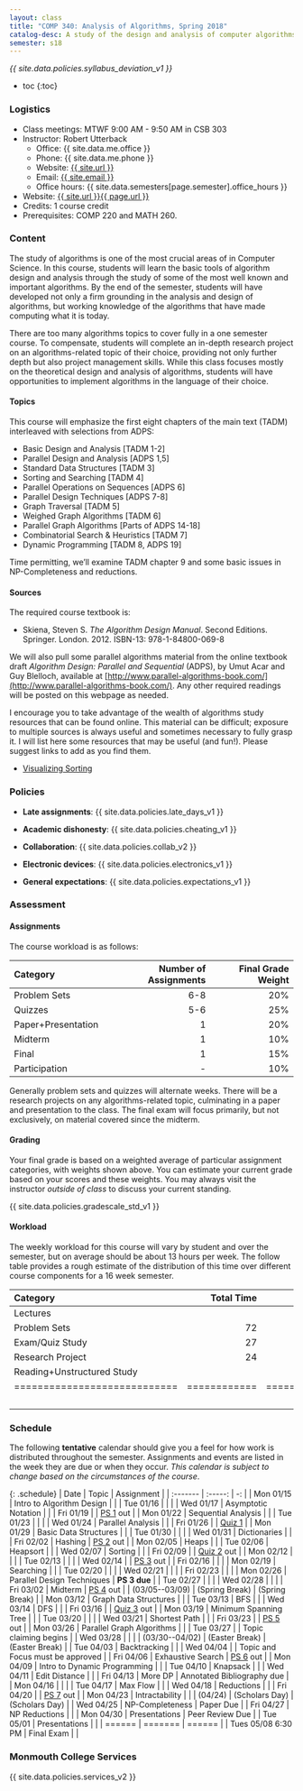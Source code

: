 ```yaml
---
layout: class
title: "COMP 340: Analysis of Algorithms, Spring 2018"
catalog-desc: A study of the design and analysis of computer algorithms. Topics include asymptotic analysis, efficient algorithm design, sorting and order statistics, hashing, binary search trees, graph algorithms, matrix multiplication, and NP completeness. This course begins a more in-depth study in the theory and science of computation.
semester: s18
---
```


*{{ site.data.policies.syllabus_deviation_v1 }}*

* toc
{:toc}

### Logistics

* Class meetings: MTWF 9:00 AM - 9:50 AM in CSB 303
* Instructor: Robert Utterback
  * Office: {{ site.data.me.office }}
  * Phone: {{ site.data.me.phone }}
  * Website: <a href="{{ site.url }}">{{ site.url }}</a>
  * Email: <a href="mailto:{{ site.email }}">{{ site.email }}</a>
  * Office hours: {{ site.data.semesters[page.semester].office_hours }}
* Website: <a href="{{ site.url }}{{ page.url }}">{{ site.url }}{{ page.url }}</a>
* Credits: 1 course credit
* Prerequisites: COMP 220 and MATH 260.

### Content

The study of algorithms is one of the most crucial areas of in
Computer Science. In this course, students will learn the basic tools
of algorithm design and analysis through the study of some of the most
well known and important algorithms. By the end of the semester,
students will have developed not only a firm grounding in the analysis
and design of algorithms, but working knowledge of the algorithms that
have made computing what it is today.  

There are too many algorithms topics to cover fully in a one semester
course. To compensate, students will complete an in-depth research
project on an algorithms-related topic of their choice, providing not
only further depth but also project management skills. While this
class focuses mostly on the theoretical design and analysis of
algorithms, students will have opportunities to implement algorithms
in the language of their choice.

<!-- While it certainly is possible to study algorithms in the absence of -->
<!-- programming, concrete implementations provide a tangible means of -->
<!-- playing with the course material. As a part of the class, students -->
<!-- will implement, in the language of their choice, present and -->
<!-- demonstrate the algorithms from the text. Regular presentations of -->
<!-- code will provide a backdrop for discussions of the relationships -->
<!-- between programming, algorithms and the science of computing. -->

#### Topics

This course will emphasize the first eight chapters of the main text (TADM)
interleaved with selections from ADPS:

* Basic Design and Analysis [TADM 1-2] 
* Parallel Design and Analysis [ADPS 1,5]
* Standard Data Structures [TADM 3]
* Sorting and Searching [TADM 4]
* Parallel Operations on Sequences [ADPS 6]
* Parallel Design Techniques [ADPS 7-8]
* Graph Traversal [TADM 5]
* Weighed Graph Algorithms [TADM 6]
* Parallel Graph Algorithms [Parts of ADPS 14-18]
* Combinatorial Search & Heuristics [TADM 7] 
* Dynamic Programming [TADM 8, ADPS 19]

Time permitting, we’ll examine TADM chapter 9 and some basic issues in
NP-Completeness and reductions.
  
#### Sources

The required course textbook is:

* Skiena, Steven S. *The Algorithm Design Manual*. Second
Editions. Springer. London. 2012.  ISBN-13: 978-1-84800-069-8

We will also pull some parallel algorithms material from the online
textbook draft *Algorithm Design: Parallel and Sequential* (ADPS), by
Umut Acar and Guy Blelloch, available at
[http://www.parallel-algorithms-book.com/](http://www.parallel-algorithms-book.com/). Any
other required readings will be posted on this webpage as needed.

I encourage you to take advantage of the wealth of algorithms study
resources that can be found online. This material can be difficult;
exposure to multiple sources is always useful and sometimes necessary
to fully grasp it. I will list here some resources that may be useful
(and fun!). Please suggest links to add as you find them.

* [Visualizing Sorting](http://panthema.net/2013/sound-of-sorting/)

### Policies

* **Late assignments**: {{ site.data.policies.late_days_v1 }}

* **Academic dishonesty**: {{ site.data.policies.cheating_v1 }}

* **Collaboration**: {{ site.data.policies.collab_v2 }}

* **Electronic devices**: {{ site.data.policies.electronics_v1 }}

* **General expectations**: {{ site.data.policies.expectations_v1 }}

### Assessment

#### Assignments

The course workload is as follows: 

| Category           | Number of Assignments | Final Grade Weight |
| :-----             |              -------: |                 -: |
| Problem Sets       |                   6-8 |                20% |
| Quizzes            |                   5-6 |                25% |
| Paper+Presentation |                     1 |                20% |
| Midterm            |                     1 |                10% |
| Final              |                     1 |                15% |
| Participation      |                     - |                10% |

Generally problem sets and quizzes will alternate weeks. There will be
a research projects on any algorithms-related topic, culminating in a
paper and presentation to the class. The final exam will focus
primarily, but not exclusively, on material covered since the
midterm.

#### Grading

Your final grade is based on a weighted average of particular
assignment categories, with weights shown above. You can estimate your
current grade based on your scores and these weights. You may always
visit the instructor *outside of class* to discuss your current
standing.

{{ site.data.policies.gradescale_std_v1 }}

#### Workload

The weekly workload for this course will vary by student and over the
semester, but on average should be about 13 hours per week. The follow
table provides a rough estimate of the distribution of this time over
different course components for a 16 week semester.

| Category                     |   Total Time |     Time/Week (Hours) |
| :-----                      |    -------:  |   -----------------:  |
| Lectures                     |              |                   3.3 |
| Problem Sets                 |           72 |                   4.5 |
| Exam/Quiz Study              |           27 |                   1.7 |
| Research Project             |           24 |                   1.5 |
| Reading+Unstructured Study   |              |                     2 |
| ============================ | ============ | ===================== |
|                              |              |                    13 |

### Schedule
The following **tentative** calendar should give you a feel for how
work is distributed throughout the semester. Assignments and events
are listed in the week they are due or when they occur. *This calendar
is subject to change based on the circumstances of the course*.

<!-- (let* ((start-date (org-read-date nil nil "2018-01-15")) -->
<!--        (end-date (org-read-date nil nil "2018-05-02")) -->
<!--        (days (list "Mon" "Tue" "Wed" "Fri")) -->
<!--        (current start-date)) -->
<!--   (while (string< current end-date) -->
<!--     (let* ((time (org-time-string-to-time current)) -->
<!--            (day (format-time-string "%a" time))) -->
<!--       (if (member day days) -->
<!--           (princ (concat (format-time-string "%a %m/%d" time) "\n")))) -->
<!--     (setq current (org-read-date nil nil "++1" nil (org-time-string-to-time current))))) -->

{: .schedule}
| Date               | Topic                        | Assignment                       |
| :-------           | :-----:                      |  -:                                |
| Mon 01/15          | Intro to Algorithm Design    |                                  |
| Tue 01/16          |                              |                                  |
| Wed 01/17          | Asymptotic Notation          |                                  |
| Fri 01/19          |                              | [PS 1](ps1.pdf) out              |
| Mon 01/22          | Sequential Analysis          |                                  |
| Tue 01/23          |                              |                                  |
| Wed 01/24          | Parallel Analysis            |                                  |
| Fri 01/26          |                              | [Quiz 1](qz1.pdf)                |
| Mon 01/29          | Basic Data Structures        |                                  |
| Tue 01/30          |                              |                                  |
| Wed 01/31          | Dictionaries                 |                                  |
| Fri 02/02          | Hashing                      | [PS 2](ps2.pdf) out              |
| Mon 02/05          | Heaps                        |                                  |
| Tue 02/06          | Heapsort                     |                                  |
| Wed 02/07          | Sorting                      |                                  |
| Fri 02/09          |                              | [Quiz 2](qz2.pdf) out            |
| Mon 02/12          |                              |                                  |
| Tue 02/13          |                              |                                  |
| Wed 02/14          |                              | [PS 3](ps3.pdf) out              |
| Fri 02/16          |                              |                                  |
| Mon 02/19          | Searching                    |                                  |
| Tue 02/20          |                              |                                  |
| Wed 02/21          |                              |                                  |
| Fri 02/23          |                              |                                  |
| Mon 02/26          | Parallel Design Techniques   | **PS 3 due**                     |
| Tue 02/27          |                              |                                  |
| Wed 02/28          |                              |                                  |
| Fri 03/02          | Midterm                      | [PS 4](ps4.pdf) out              |
| (03/05--03/09)     | (Spring Break)               | (Spring Break)                   |
| Mon 03/12          | Graph Data Structures        |                                  |
| Tue 03/13          | BFS                          |                                  |
| Wed 03/14          | DFS                          |                                  |
| Fri 03/16          |                              | [Quiz 3](qz3.pdf) out            |
| Mon 03/19          | Minimum Spanning Tree        |                                  |
| Tue 03/20          |                              |                                  |
| Wed 03/21          | Shortest Path                |                                  |
| Fri 03/23          |                              | [PS 5](ps5.pdf) out              |
| Mon 03/26          | Parallel Graph Algorithms    |                                  |
| Tue 03/27          |                              | Topic claiming begins            |
| Wed 03/28          |                              |                                  |
| (03/30--04/02)     | (Easter Break)               | (Easter Break)                   |
| Tue 04/03          | Backtracking                 |                                  |
| Wed 04/04          |                              | Topic and Focus must be approved |
| Fri 04/06          | Exhaustive Search            | [PS 6](ps6.pdf) out              |
| Mon 04/09          | Intro to Dynamic Programming |                                  |
| Tue 04/10          | Knapsack                     |                                  |
| Wed 04/11          | Edit Distance                |                                  |
| Fri 04/13          | More DP                      | Annotated Bibliography due       |
| Mon 04/16          |                              |                                  |
| Tue 04/17          | Max Flow                     |                                  |
| Wed 04/18          | Reductions                   |                                  |
| Fri 04/20          |                              | [PS 7](ps7.pdf) out              |
| Mon 04/23          | Intractability               |                                  |
| (04/24)            | (Scholars Day)               | (Scholars Day)                   |
| Wed 04/25          | NP-Completeness              | Paper Due                        |
| Fri 04/27          | NP Reductions                |                                  |
| Mon 04/30          | Presentations                | Peer Review Due                  |
| Tue 05/01          | Presentations                |                                  |
| ======             | =======                      | ======                           |
| Tues 05/08 6:30 PM | Final Exam                   |                                  |

### Monmouth College Services

{{ site.data.policies.services_v2 }}

<!-- Local Variables: -->
<!-- eval: (orgtbl-mode) -->
<!-- End: -->

